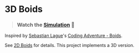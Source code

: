 # 3D Boids
> ### Watch the [Simulation](https://inhibitor1217.github.io/gpu-adventures/boids-3d/) 🚀

Inspired by [Sebastian Lague](https://github.com/SebLague/Boids/tree/master)'s [Coding Adventure - Boids](https://www.youtube.com/watch?v=bqtqltqcQhw).

See [2D Boids](https://github.com/inhibitor1217/gpu-adventures/tree/main/boids) for details. This project implements a 3D version.

